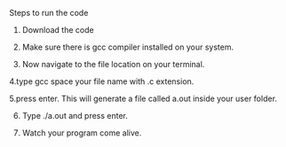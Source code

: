 Steps to run the code

1. Download the code

2. Make sure there is gcc compiler installed on your system.

3. Now navigate to the file location on your terminal.

4.type gcc space your file name with .c extension.

5.press enter. This will generate a file called a.out inside your user folder.

6. Type ./a.out and press enter.

7. Watch your program come alive.
